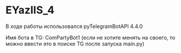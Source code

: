 # EYazIIS_4

В ходе работы использовался pyTelegramBotAPI 4.4.0

Имя бота в TG: ComPartyBot1 (если не хотите менять на своего, то можно ввести это в поиске TG после запуска main.py)

